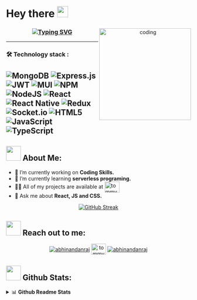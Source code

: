  <h1>
    Hey there
    <img src="https://media.giphy.com/media/hvRJCLFzcasrR4ia7z/giphy.gif" width="30px"/>
  </h1>

<div id="header" align="center">
  <img align="right" alt="coding" width="250" src="https://media.giphy.com/media/lP8xu5t2DLGG045H8F/giphy.gif">

 
  <h3>
   <a href="https://git.io/typing-svg"><img src="https://readme-typing-svg.herokuapp.com?font=Fira+Code&weight=800&size=29&pause=1000&color=A5CCDBD3&center=true&vCenter=true&width=435&lines=I+am+a+web+developer" alt="Typing SVG" /></a>
    </h1>
  
</div>

---

### <h3>:hammer_and_wrench:  Technology stack : </h3> 

![MongoDB](https://img.shields.io/badge/MongoDB-%234ea94b.svg?style=for-the-badge&logo=mongodb&logoColor=white)
![Express.js](https://img.shields.io/badge/express.js-%23404d59.svg?style=for-the-badge&logo=express&logoColor=%2361DAFB)
![JWT](https://img.shields.io/badge/JWT-black?style=for-the-badge&logo=JSON%20web%20tokens)
![MUI](https://img.shields.io/badge/MUI-%230081CB.svg?style=for-the-badge&logo=mui&logoColor=white)
![NPM](https://img.shields.io/badge/NPM-%23CB3837.svg?style=for-the-badge&logo=npm&logoColor=white)
![NodeJS](https://img.shields.io/badge/node.js-6DA55F?style=for-the-badge&logo=node.js&logoColor=white)
![React](https://img.shields.io/badge/react-%2320232a.svg?style=for-the-badge&logo=react&logoColor=%2361DAFB)
![React Native](https://img.shields.io/badge/react_native-%2320232a.svg?style=for-the-badge&logo=react&logoColor=%2361DAFB)
![Redux](https://img.shields.io/badge/redux-%23593d88.svg?style=for-the-badge&logo=redux&logoColor=white)
![Socket.io](https://img.shields.io/badge/Socket.io-black?style=for-the-badge&logo=socket.io&badgeColor=010101)
![HTML5](https://img.shields.io/badge/html5-%23E34F26.svg?style=for-the-badge&logo=html5&logoColor=white)
![JavaScript](https://img.shields.io/badge/javascript-%23323330.svg?style=for-the-badge&logo=javascript&logoColor=%23F7DF1E)
![TypeScript](https://img.shields.io/badge/typescript-%23007ACC.svg?style=for-the-badge&logo=typescript&logoColor=white)
---

## <img src="https://media.giphy.com/media/WUlplcMpOCEmTGBtBW/giphy.gif" width="40"> **About Me:**

- 🔭 I’m currently working on **Coding Skills.**
- 🌱 I’m currently learning **serverless programing.**
- 👨‍💻 All of my projects are available at <a href="https://github.com/tommy2804?tab=repositories" target="blank"><img align="center" src="https://raw.githubusercontent.com/rahuldkjain/github-profile-readme-generator/master/src/images/icons/Social/github.svg" alt="tommy2804" height="30" width="40" /></a>
- 💬 Ask me about **React, JS and CSS.**

<div align=center>

[![GitHub Streak](http://github-readme-streak-stats.herokuapp.com?user=tommy2804&theme=dark&mode=weekly)](https://git.io/streak-stats)

</div>

## <img src="https://media.giphy.com/media/LnQjpWaON8nhr21vNW/giphy.gif" width="40"> **Reach out to me:** ️

<p align="center">
<a href="https://www.linkedin.com/in/tommy-rozenberg-666534226/" target="_blank"><img align="center" src="https://img.shields.io/badge/-LinkedIn-0e76a8?style=flat-square&logo=Linkedin&logoColor=white" alt="abhinandanraj" /></a>
<a href="https://github.com/tommy2804" target="_blank"><img align="center" <img align="center" src="https://raw.githubusercontent.com/rahuldkjain/github-profile-readme-generator/master/src/images/icons/Social/github.svg" alt="tommy2804" height="30" width="40" /></a>
<a href="mailto:tommy.rozenberg6@gmail.com" target="_blank"><img align="center" src="https://img.shields.io/badge/-Gmail-EA4335?style=flat-square&logo=Gmail&logoColor=white" alt="abhinandanraj" /></a>


## <img src="https://media.giphy.com/media/ZCN6F3FAkwsyOGU2RS/giphy.gif" width="40"> **Github Stats:**

<details>
  <summary>📊 <b>Github Readme Stats</b></summary>
 <br />

[![Top Langs](https://github-readme-stats.vercel.app/api/top-langs/?username=tommy2804&hide_progress=true&theme=dark)](https://github.com/anuraghazra/github-readme-stats)

</details>

<!--


**tommy2804/Tommy2804** is a ✨ _special_ ✨ repository because its `README.md` (this file) appears on your GitHub profile.



